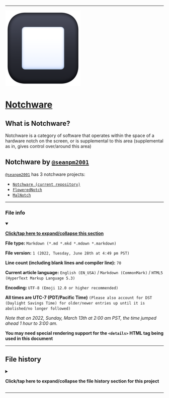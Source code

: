 
***

![black-square-button.png failed to load. Check the path for errors.](/black-square-button.png)

# [Notchware](https://github.com/Notchware/)

## What is Notchware?

Notchware is a category of software that operates within the space of a hardware notch on the screen, or is supplemental to this area (supplemental as in, gives control over/around this area)

## Notchware by [`@seanpm2001`](https://github.com/seanpm2001/)

[`@seanpm2001`](https://github.com/seanpm2001/) has 3 notchware projects:

* [`Notchware (current repository)`](https://github.com/seanpm2001/Notchware/)
* [`FloweredNotch`](https://github.com/seanpm2001/FloweredNotch/)
* [`MalNotch`](https://github.com/seanpm2001/MalNotch/)

***

### File info

<details open><summary><p lang="en"><b><u>Click/tap here to expand/collapse this section</u></b></p></summary>

**File type:** `Markdown (*.md *.mkd *.mdown *.markdown)`

**File version:** `1 (2022, Tuesday, June 28th at 4:49 pm PST)`

**Line count (including blank lines and compiler line):** `70`

**Current article language:** `English (EN_USA)` / `Markdown (CommonMark)` / `HTML5 (HyperText Markup Language 5.3)`

**Encoding:** `UTF-8 (Emoji 12.0 or higher recommended)`

**All times are UTC-7 (PDT/Pacific Time)** `(Please also account for DST (Daylight Savings Time) for older/newer entries up until it is abolished/no longer followed)`

_Note that on 2022, Sunday, March 13th at 2:00 am PST, the time jumped ahead 1 hour to 3:00 am._

**You may need special rendering support for the `<details>` HTML tag being used in this document**

</details>

***

## File history

<details><summary><p lang="en"><b>Click/tap here to expand/collapse the file history section for this project</b></p></summary>

<details><summary><p lang="en"><b>Version 1 (2022, Tuesday, June 28th at 4:49 pm PST)</b></p></summary>

**This version was made by:** [`@seanpm2001`](https://github.com/seanpm2001/)

> Changes:

- [x] Started the file
- [x] Added the title section
- [x] Added the project logo
- [x] Added the `What is Notchware?` section
- [x] Added the `Notchware by @seanpm2001` section
- [x] Added the `file info` section
- [x] Added the `file history` section
- [ ] No other changes in version 1

</details>

</details>

***
